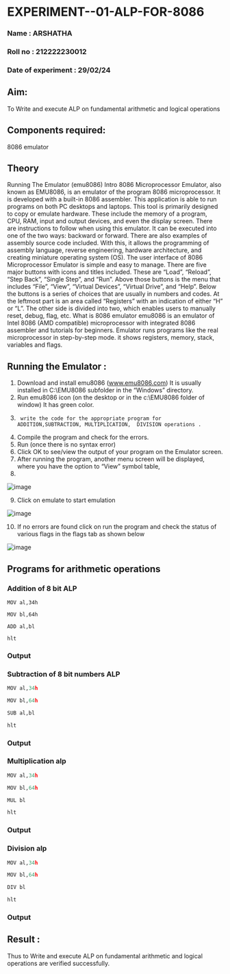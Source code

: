 # EXPERIMENT--01-ALP-FOR-8086
### Name : ARSHATHA
### Roll no : 212222230012
### Date of experiment : 29/02/24





## Aim: 
To Write and execute ALP on fundamental arithmetic and logical operations
## Components required:
8086  emulator 
## Theory 
Running The Emulator (emu8086) Intro 8086 Microprocessor Emulator, also known as EMU8086, is an emulator of the program 8086 microprocessor. It is developed with a built-in 8086 assembler. This application is able to run programs on both PC desktops and laptops. This tool is primarily designed to copy or emulate hardware. These include the memory of a program, CPU, RAM, input and output devices, and even the display screen. There are instructions to follow when using this emulator. It can be executed into one of the two ways: backward or forward. There are also examples of assembly source code included. With this, it allows the programming of assembly language, reverse engineering, hardware architecture, and creating miniature operating system (OS). The user interface of 8086 Microprocessor Emulator is simple and easy to manage. There are five major buttons with icons and titles included. These are “Load”, “Reload”, “Step Back”, “Single Step”, and “Run”. Above those buttons is the menu that includes “File”, “View”, “Virtual Devices”, “Virtual Drive”, and “Help”. Below the buttons is a series of choices that are usually in numbers and codes. At the leftmost part is an area called “Registers” with an indication of either “H” or “L”. The other side is divided into two, which enables users to manually reset, debug, flag, etc. What is 8086 emulator emu8086 is an emulator of Intel 8086 (AMD compatible) microprocessor with integrated 8086 assembler and tutorials for beginners. Emulator runs programs like the real microprocessor in step-by-step mode. it shows registers, memory, stack, variables and flags.


 ## Running the Emulator :
1.	Download and install emu8086 (www.emu8086.com) It is usually installed in C:\EMU8086 subfolder in the “Windows” directory.
2.	  Run  emu8086 icon (on the desktop or in the c:\EMU8086 folder of window) It has green color.
3.		write the code for the appropriate program for ADDITION,SUBTRACTION, MULTIPLICATION,  DIVISION operations .
4.	 Compile the program and check for the errors.	 
5.	Run (once there is no syntax error) 
6.	Click OK to see/view the output of your program on the Emulator screen.
7. After running the program, another menu screen will be displayed, where you have the option to “View” symbol table,
8.	 

![image](https://user-images.githubusercontent.com/36288975/189273263-d65baae9-4b8f-4723-afb3-c0ffa4052b04.png)

9.	Click on emulate to start emulation 

![image](https://user-images.githubusercontent.com/36288975/189273273-9bb36ec1-e2e8-4892-8d35-37707332bfdc.png)

10.	If no errors are found click on run the program and check the status of various flags in the flags tab as shown below 

![image](https://user-images.githubusercontent.com/36288975/189273277-113a2a33-4a40-4ff8-95a5-ecd3a1f504fe.png)







## Programs for arithmetic  operations

### Addition  of 8 bit ALP 
```PY
MOV al,34h

MOV bl,64h

ADD al,bl    

hlt
```
### Output  

 
### Subtraction   of 8 bit numbers  ALP 
```py
MOV al,34h

MOV bl,64h

SUB al,bl    

hlt
```

### Output  

### Multiplication alp 
```py
MOV al,34h

MOV bl,64h

MUL bl    

hlt
```
### Output  


### Division alp 
```py
MOV al,34h

MOV bl,64h

DIV bl    

hlt
```

### Output  


## Result :
Thus to Write and execute ALP on fundamental arithmetic and logical operations are verified successfully.
 








